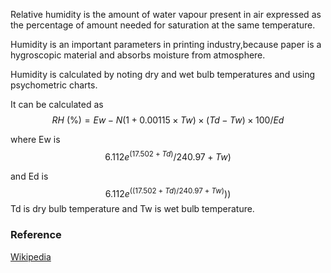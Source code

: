 Relative humidity is the amount of water vapour present in air expressed as the percentage of amount needed for saturation at the same temperature.  

Humidity is an important parameters in printing industry,because paper is a hygroscopic material and absorbs moisture from atmosphere.


Humidity is calculated by noting dry and wet bulb temperatures and using psychometric charts.  

It can be calculated as 
$$
RH \text { (\%)} = Ew-N(1+0.00115 \times Tw) \times (Td-Tw)\times 100/Ed
$$


where Ew is 
$$6.112 e^ (17.502+Td)/240.97+Tw) $$

and Ed is 
$$
6.112e^ ((17.502+Td)/240.97+Tw) )) $$ 
Td is dry bulb temperature and Tw is wet bulb temperature.

### Reference
[Wikipedia](https://en.wikipedia.org/wiki/Humidity)